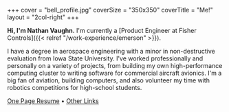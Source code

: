 +++
cover = "bell_profile.jpg"
coverSize = "350x350"
coverTitle = "Me!"
layout = "2col-right"
+++

**Hi, I'm Nathan Vaughn.** I'm currently a
[Product Engineer at Fisher Controls]({{< relref "/work-experience/emerson" >}}).

I have a degree in aerospace engineering with a minor in non-destructive
evaluation from Iowa State University. I've worked professionally and personally
on a variety of projects, from building my own high-performance computing cluster
to writing software for commercial aircraft avionics. I'm a big fan of aviation,
building computers, and also volunteer my time with robotics competitions for
high-school students.

[One Page Resume](https://nthnv.me/resume) • [Other Links](https://links.nathanv.me)
